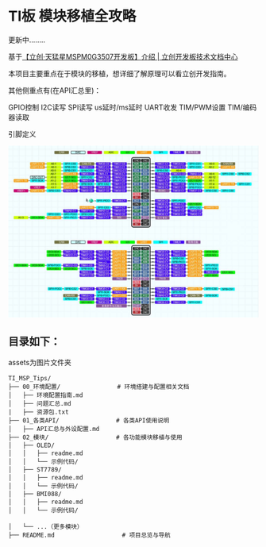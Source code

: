 # TI板 模块移植全攻略

更新中........

基于[【立创·天猛星MSPM0G3507开发板】介绍 | 立创开发板技术文档中心](https://wiki.lckfb.com/zh-hans/tmx-mspm0g3507/)

本项目主要重点在于模块的移植，想详细了解原理可以看立创开发指南。

其他侧重点有(在API汇总里)：

GPIO控制
I2C读写
SPI读写
us延时/ms延时
UART收发
TIM/PWM设置
TIM/编码器读取

引脚定义

![image-20250715155428855](./assets/image-20250715155428855.png)

## 目录如下：

assets为图片文件夹

```
TI_MSP_Tips/
├── 00_环境配置/                # 环境搭建与配置相关文档
│   ├── 环境配置指南.md
│   ├── 问题汇总.md
|   ├── 资源包.txt
├── 01_各类API/                # 各类API使用说明
│   ├── API汇总与外设配置.md
├── 02_模块/                   # 各功能模块移植与使用
│   ├── OLED/
│   │   ├── readme.md
│   │   └── 示例代码/
│   ├── ST7789/
│   │   ├── readme.md
│   │   └── 示例代码/
│   ├── BMI088/
│   │   ├── readme.md
│   │   └── 示例代码/

│   └── ...（更多模块）
├── README.md                   # 项目总览与导航
```

